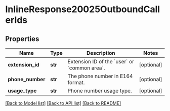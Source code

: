 # InlineResponse20025OutboundCallerIds

## Properties
Name | Type | Description | Notes
------------ | ------------- | ------------- | -------------
**extension_id** | **str** | Extension ID of the &#x60;user&#x60; or &#x60;common area&#x60;. | [optional] 
**phone_number** | **str** | The phone number in E164 format. | [optional] 
**usage_type** | **str** | Phone number usage type. | [optional] 

[[Back to Model list]](../README.md#documentation-for-models) [[Back to API list]](../README.md#documentation-for-api-endpoints) [[Back to README]](../README.md)

